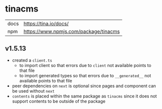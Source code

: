 # tinacms

|      |                                       |
| ---- | ------------------------------------- |
| docs | https://tina.io/docs/                 |
| npm  | https://www.npmjs.com/package/tinacms |

## v1.5.13

- created a `client.ts`
  - to import client so that errors due to `client` not available points to that file
  - to import generated types so that errors due to `__generated__` not available points to that file
- peer dependencies on `next` is optional since pages and component can be used without `next`
- `contents` is placed within the same package as `tinacms` since it does not support contents to be outside of the package
